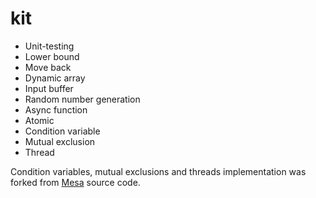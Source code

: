 # kit

- Unit-testing
- Lower bound
- Move back
- Dynamic array
- Input buffer
- Random number generation
- Async function
- Atomic
- Condition variable
- Mutual exclusion
- Thread

Condition variables, mutual exclusions and threads implementation was forked from [Mesa][mesa_link] source code.

[mesa_link]: https://gitlab.freedesktop.org/mesa/mesa
